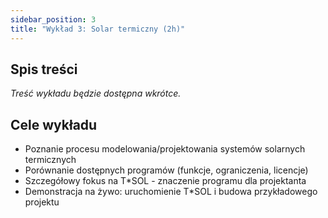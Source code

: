 ```yaml
---
sidebar_position: 3
title: "Wykład 3: Solar termiczny (2h)"
---
```


## Spis treści

*Treść wykładu będzie dostępna wkrótce.*

## Cele wykładu

- Poznanie procesu modelowania/projektowania systemów solarnych termicznych
- Porównanie dostępnych programów (funkcje, ograniczenia, licencje)
- Szczegółowy fokus na T*SOL - znaczenie programu dla projektanta
- Demonstracja na żywo: uruchomienie T*SOL i budowa przykładowego projektu
